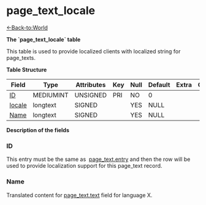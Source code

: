 # page\_text\_locale

[<-Back-to:World](database-world)

**The \`page\_text\_locale\` table**

This table is used to provide localized clients with localized string for page\_texts.

**Table Structure**

| Field                          | Type      | Attributes | Key | Null | Default | Extra | Comment |
| ------------------------------ | --------- | ---------- | --- | ---- | ------- | ----- | ------- |
| [ID](#id)                      | MEDIUMINT | UNSIGNED   | PRI | NO   | 0       |       |         |
| [locale](#locale)              | longtext  | SIGNED     |     | YES  | NULL    |       |         |
| [Name](#name) | longtext  | SIGNED     |     | YES  | NULL    |       |         |

**Description of the fields**

### ID

This entry must be the same as  [page\_text.entry](#page-text#entry) and then the row will be used to provide localization support for this page\_text record.

<!--@include: /utils/locale.md-->

### Name

Translated content for [page\_text.text](#page-text#text) field for language X.
